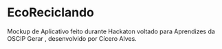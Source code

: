 # EcoReciclando
Mockup  de Aplicativo feito durante Hackaton voltado para Aprendizes da OSCIP Gerar  , desenvolvido por Cícero Alves.
